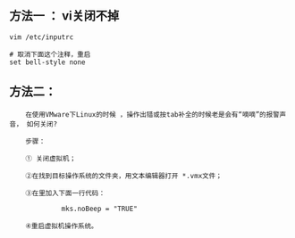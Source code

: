 ## 方法一 ： vi关闭不掉

```
vim /etc/inputrc 

# 取消下面这个注释，重启
set bell-style none
```

## 方法二：

        在使用VMware下Linux的时候 ，操作出错或按tab补全的时候老是会有“嘀嘀”的报警声音， 如何关闭?
    
        步骤：
    
        ① 关闭虚拟机；
    
        ②在找到目标操作系统的文件夹，用文本编辑器打开 *.vmx文件；
    
        ③在里加入下面一行代码：
    
                 mks.noBeep = "TRUE"
    
        ④重启虚拟机操作系统。

  

